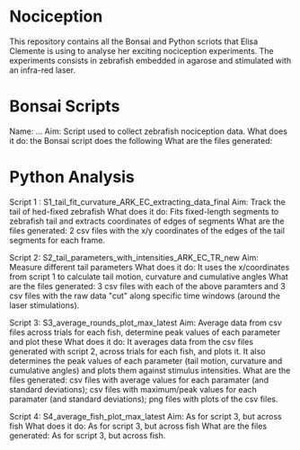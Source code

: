 # Nociception
This repository contains all the Bonsai and Python scriots that Elisa Clemente is using to analyse her exciting nociception experiments.
The experiments consists in zebrafish embedded in agarose and stimulated with an infra-red laser. 

# Bonsai Scripts
Name: ...
Aim: Script used to collect zebrafish nociception data. 
What does it do: the Bonsai script does the following
What are the files generated:


# Python Analysis

Script 1 : S1_tail_fit_curvature_ARK_EC_extracting_data_final Aim: Track the tail of hed-fixed zebrafish What does it do: Fits fixed-length segments to zebrafish tail and extracts coordinates of edges of segments What are the files generated: 2 csv files with the x/y coordinates of the edges of the tail segments for each frame.

Script 2: S2_tail_parameters_with_intensities_ARK_EC_TR_new Aim: Measure different tail parameters What does it do: It uses the x/coordinates from script 1 to calculate tail motion, curvature and cumulative angles What are the files generated: 3 csv files with each of the above paramters and 3 csv files with the raw data "cut" along specific time windows (around the laser stimulations).

Script 3: S3_average_rounds_plot_max_latest Aim: Average data from csv files across trials for each fish, determine peak values of each parameter and plot these What does it do: It averages data from the csv files generated with script 2, across trials for each fish, and plots it. It also determines the peak values of each parameter (tail motion, curvature and cumulative angles) and plots them against stimulus intensities. What are the files generated: csv files with average values for each paramater (and standard deviations); csv files with maximum/peak values for each paramater (and standard deviations); png files with plots of the csv files.

Script 4: S4_average_fish_plot_max_latest Aim: As for script 3, but across fish What does it do: As for script 3, but across fish What are the files generated: As for script 3, but across fish.
